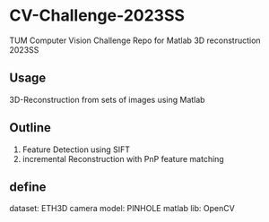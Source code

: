 # CV-Challenge-2023SS
TUM Computer Vision Challenge Repo for Matlab 3D reconstruction 2023SS
## Usage
3D-Reconstruction from sets of images using Matlab
## Outline
1. Feature Detection using SIFT
2. incremental Reconstruction with PnP feature matching
## define
dataset:       ETH3D
camera model:  PINHOLE
matlab lib:    OpenCV

